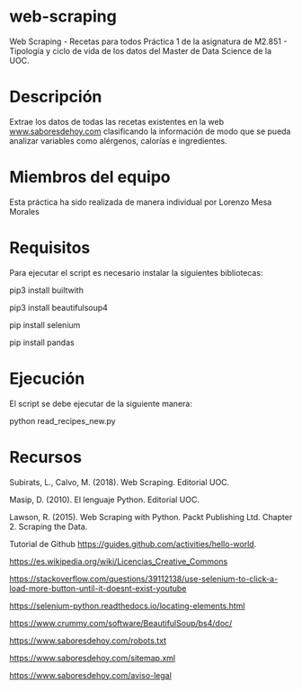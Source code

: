 # web-scraping
Web Scraping - Recetas para todos
Práctica 1 de la asignatura de M2.851 - Tipología y ciclo de vida de los datos del Master de Data Science de la UOC.

# Descripción
Extrae los datos de todas las recetas existentes en la web www.saboresdehoy.com clasificando la información de modo que se pueda analizar variables como alérgenos, calorías e ingredientes.

# Miembros del equipo
Esta práctica ha sido realizada de manera individual por Lorenzo Mesa Morales

# Requisitos
Para ejecutar el script es necesario instalar la siguientes bibliotecas:

pip3 install builtwith

pip3 install beautifulsoup4

pip install selenium

pip install pandas

# Ejecución
El script se debe ejecutar de la siguiente manera:

python read_recipes_new.py


# Recursos
Subirats, L., Calvo, M. (2018). Web Scraping. Editorial UOC.

Masip, D. (2010). El lenguaje Python. Editorial UOC.

Lawson, R. (2015). Web Scraping with Python. Packt Publishing Ltd. Chapter 2. Scraping the Data.

Tutorial de Github https://guides.github.com/activities/hello-world.

https://es.wikipedia.org/wiki/Licencias_Creative_Commons

https://stackoverflow.com/questions/39112138/use-selenium-to-click-a-load-more-button-until-it-doesnt-exist-youtube

https://selenium-python.readthedocs.io/locating-elements.html

https://www.crummy.com/software/BeautifulSoup/bs4/doc/


https://www.saboresdehoy.com/robots.txt

https://www.saboresdehoy.com/sitemap.xml

https://www.saboresdehoy.com/aviso-legal

